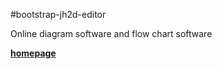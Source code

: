 #bootstrap-jh2d-editor

Online diagram software and flow chart software

**[homepage](http://zzzhan.github.io/bootstrap-jh2d-editor/)**

